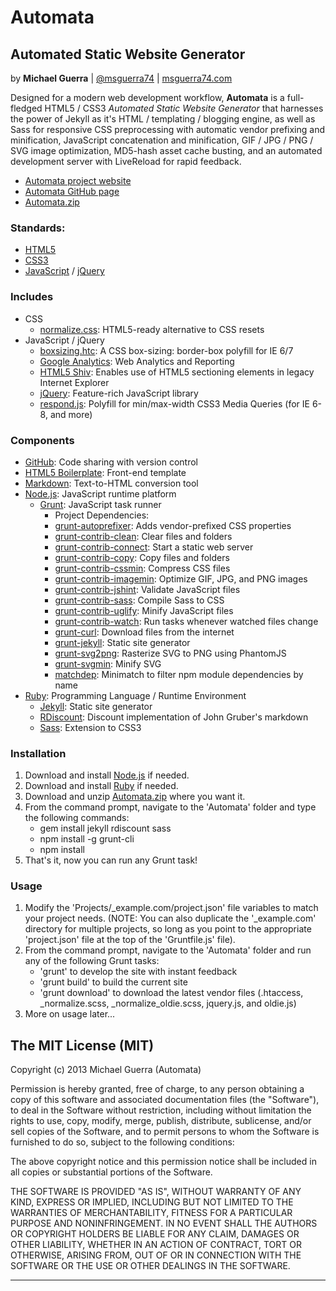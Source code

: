Automata
=========

Automated Static Website Generator
----------------------------------

by **Michael Guerra** | [@msguerra74][] | [msguerra74.com][]

Designed for a modern web development workflow, **Automata** is a full-fledged HTML5 / CSS3 *Automated Static Website Generator* that harnesses the power of Jekyll as it's HTML / templating / blogging engine, as well as Sass for responsive CSS preprocessing with automatic vendor prefixing and minification, JavaScript concatenation and minification, GIF / JPG / PNG / SVG image optimization, MD5-hash asset cache busting, and an automated development server with LiveReload for rapid feedback.

- [Automata project website][]
- [Automata GitHub page][]
- [Automata.zip][]

### Standards:

- [HTML5][]
- [CSS3][]
- [JavaScript][] / [jQuery][]

### Includes

- CSS
    - [normalize.css][]: HTML5-ready alternative to CSS resets
- JavaScript / jQuery
    - [boxsizing.htc][]: A CSS box-sizing: border-box polyfill for IE 6/7
    - [Google Analytics][]: Web Analytics and Reporting
    - [HTML5 Shiv][]: Enables use of HTML5 sectioning elements in legacy Internet Explorer
    - [jQuery][]: Feature-rich JavaScript library
    - [respond.js][]: Polyfill for min/max-width CSS3 Media Queries (for IE 6-8, and more)

### Components

- [GitHub][]: Code sharing with version control
- [HTML5 Boilerplate][]: Front-end template
- [Markdown][]: Text-to-HTML conversion tool
- [Node.js][]: JavaScript runtime platform
    - [Grunt][]: JavaScript task runner
        - Project Dependencies:
        - [grunt-autoprefixer][]: Adds vendor-prefixed CSS properties
        - [grunt-contrib-clean][]: Clear files and folders
        - [grunt-contrib-connect][]: Start a static web server
        - [grunt-contrib-copy][]: Copy files and folders
        - [grunt-contrib-cssmin][]: Compress CSS files
        - [grunt-contrib-imagemin][]: Optimize GIF, JPG, and PNG images
        - [grunt-contrib-jshint][]: Validate JavaScript files
        - [grunt-contrib-sass][]: Compile Sass to CSS
        - [grunt-contrib-uglify][]: Minify JavaScript files
        - [grunt-contrib-watch][]: Run tasks whenever watched files change
        - [grunt-curl][]: Download files from the internet
        - [grunt-jekyll][]: Static site generator
        - [grunt-svg2png][]: Rasterize SVG to PNG using PhantomJS
        - [grunt-svgmin][]: Minify SVG
        - [matchdep][]: Minimatch to filter npm module dependencies by name
- [Ruby][]: Programming Language / Runtime Environment
    - [Jekyll][]: Static site generator
    - [RDiscount][]: Discount implementation of John Gruber's markdown
    - [Sass][]: Extension to CSS3

### Installation

1. Download and install [Node.js][] if needed.
2. Download and install [Ruby][] if needed.
3. Download and unzip [Automata.zip][] where you want it.
4. From the command prompt, navigate to the 'Automata' folder and type the following commands:
    - gem install jekyll rdiscount sass
    - npm install -g grunt-cli
    - npm install
5. That's it, now you can run any Grunt task!

### Usage

1. Modify the 'Projects/_example.com/project.json' file variables to match your project needs. (NOTE: You can also duplicate the '_example.com' directory for multiple projects, so long as you point to the appropriate 'project.json' file at the top of the 'Gruntfile.js' file).
2. From the command prompt, navigate to the 'Automata' folder and run any of the following Grunt tasks:
    - 'grunt' to develop the site with instant feedback
    - 'grunt build' to build the current site
    - 'grunt download' to download the latest vendor files (.htaccess, _normalize.scss, _normalize_oldie.scss, jquery.js, and oldie.js)
3. More on usage later...

The MIT License (MIT)
---------------------

Copyright (c) 2013 Michael Guerra (Automata)

Permission is hereby granted, free of charge, to any person obtaining a copy of this software and associated documentation files (the "Software"), to deal in the Software without restriction, including without limitation the rights to use, copy, modify, merge, publish, distribute, sublicense, and/or sell copies of the Software, and to permit persons to whom the Software is furnished to do so, subject to the following conditions:

The above copyright notice and this permission notice shall be included in all copies or substantial portions of the Software.

THE SOFTWARE IS PROVIDED "AS IS", WITHOUT WARRANTY OF ANY KIND, EXPRESS OR IMPLIED, INCLUDING BUT NOT LIMITED TO THE WARRANTIES OF MERCHANTABILITY, FITNESS FOR A PARTICULAR PURPOSE AND NONINFRINGEMENT. IN NO EVENT SHALL THE AUTHORS OR COPYRIGHT HOLDERS BE LIABLE FOR ANY CLAIM, DAMAGES OR OTHER LIABILITY, WHETHER IN AN ACTION OF CONTRACT, TORT OR OTHERWISE, ARISING FROM, OUT OF OR IN CONNECTION WITH THE SOFTWARE OR THE USE OR OTHER DEALINGS IN THE SOFTWARE.

---

  [@msguerra74]: http://twitter.com/msguerra74
  [Automata.zip]: https://github.com/msguerra74/Automata/archive/master.zip
  [boxsizing.htc]: https://github.com/Schepp/box-sizing-polyfill
  [CSS3]: http://www.w3.org/Style/CSS/current-work.en.html
  [GitHub]: https://github.com/msguerra74
  [Automata GitHub page]: https://github.com/msguerra74/Automata
  [Google Analytics]: http://www.google.com/analytics/
  [Grunt]: http://gruntjs.com/
  [grunt-autoprefixer]: https://github.com/nDmitry/grunt-autoprefixer
  [grunt-contrib-clean]: https://github.com/gruntjs/grunt-contrib-clean
  [grunt-contrib-connect]: https://github.com/gruntjs/grunt-contrib-connect
  [grunt-contrib-copy]: https://github.com/gruntjs/grunt-contrib-copy
  [grunt-contrib-cssmin]: https://github.com/gruntjs/grunt-contrib-cssmin
  [grunt-contrib-imagemin]: https://github.com/gruntjs/grunt-contrib-imagemin
  [grunt-contrib-jshint]: https://github.com/gruntjs/grunt-contrib-jshint
  [grunt-contrib-sass]: https://github.com/gruntjs/grunt-contrib-sass
  [grunt-contrib-uglify]: https://github.com/gruntjs/grunt-contrib-uglify
  [grunt-contrib-watch]: https://github.com/gruntjs/grunt-contrib-watch
  [grunt-curl]: https://github.com/twolfson/grunt-curl
  [grunt-jekyll]: https://github.com/dannygarcia/grunt-jekyll
  [grunt-svg2png]: https://github.com/dbushell/grunt-svg2png
  [grunt-svgmin]: https://github.com/sindresorhus/grunt-svgmin
  [HTML5]: http://www.w3.org/html/wg/drafts/html/master/
  [HTML5 Boilerplate]: https://github.com/h5bp/html5-boilerplate
  [HTML5 Shiv]: https://github.com/aFarkas/html5shiv
  [JavaScript]: https://developer.mozilla.org/en-US/docs/Web/JavaScript
  [Jekyll]: http://jekyllrb.com/
  [jQuery]: http://jquery.com/
  [Markdown]: http://daringfireball.net/projects/markdown/
  [matchdep]: https://github.com/tkellen/node-matchdep
  [msguerra74.com]: http://msguerra74.com/
  [node.js]: http://nodejs.org/
  [normalize.css]: https://github.com/necolas/normalize.css
  [Automata project website]: http://msguerra74.github.io/Automata/
  [RDiscount]: https://github.com/davidfstr/rdiscount
  [respond.js]: https://github.com/scottjehl/Respond
  [Ruby]: https://www.ruby-lang.org/en/
  [Sass]: http://sass-lang.com/